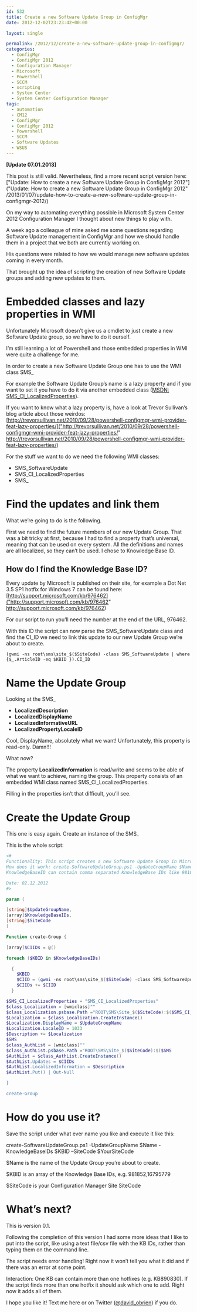 ```yaml
---
id: 532
title: Create a new Software Update Group in ConfigMgr
date: 2012-12-02T23:23:42+00:00

layout: single

permalink: /2012/12/create-a-new-software-update-group-in-configmgr/
categories:
  - ConfigMgr
  - ConfigMgr 2012
  - Configuration Manager
  - Microsoft
  - PowerShell
  - SCCM
  - scripting
  - System Center
  - System Center Configuration Manager
tags:
  - automation
  - CM12
  - ConfigMgr
  - ConfigMgr 2012
  - Powershell
  - SCCM
  - Software Updates
  - WSUS
---
```

**[Update 07.01.2013]**

This post is still valid. Nevertheless, find a more recent script version here: ["Update: How to create a new Software Update Group in ConfigMgr 2012"]("Update: How to create a new Software Update Group in ConfigMgr 2012" /2013/01/07/update-how-to-create-a-new-software-update-group-in-configmgr-2012/)

On my way to automating everything possible in Microsoft System Center 2012 Configuration Manager I thought about new things to play with.

A week ago a colleague of mine asked me some questions regarding Software Update management in ConfigMgr and how we should handle them in a project that we both are currently working on.

His questions were related to how we would manage new software updates coming in every month.

That brought up the idea of scripting the creation of new Software Update groups and adding new updates to them.

# Embedded classes and lazy properties in WMI

Unfortunately Microsoft doesn’t give us a cmdlet to just create a new Software Update group, so we have to do it ourself.

I’m still learning a lot of Powershell and those embedded properties in WMI were quite a challenge for me.

In order to create a new Software Update Group one has to use the WMI class SMS_

For example the Software Update Group’s name is a lazy property and if you want to set it you have to do it via another embedded class ([MSDN: SMS_CI_LocalizedProperties](http://msdn.microsoft.com/en-us/library/cc145662.aspx)).

If you want to know what a lazy property is, have a look at Trevor Sullivan’s blog article about those weirdos: [http://trevorsullivan.net/2010/09/28/powershell-configmgr-wmi-provider-feat-lazy-properties/]("http://trevorsullivan.net/2010/09/28/powershell-configmgr-wmi-provider-feat-lazy-properties/" http://trevorsullivan.net/2010/09/28/powershell-configmgr-wmi-provider-feat-lazy-properties/)

For the stuff we want to do we need the following WMI classes:

* SMS_SoftwareUpdate
* SMS\_CI\_LocalizedProperties
* SMS_

# Find the updates and link them

What we’re going to do is the following.

First we need to find the future members of our new Update Group. That was a bit tricky at first, because I had to find a property that’s universal, meaning that can be used on every system. All the definitions and names are all localized, so they can’t be used. I chose to Knowledge Base ID.

## How do I find the Knowledge Base ID?

Every update by Microsoft is published on their site, for example a Dot Net 3.5 SP1 hotfix for Windows 7 can be found here: [http://support.microsoft.com/kb/976462]("http://support.microsoft.com/kb/976462" http://support.microsoft.com/kb/976462)

For our script to run you’ll need the number at the end of the URL, 976462.

With this ID the script can now parse the SMS\_SoftwareUpdate class and find the CI\_ID we need to link this update to our new Update Group we’re about to create.

```
(gwmi -ns root\sms\site_$($SiteCode) -class SMS_SoftwareUpdate | where {$_.ArticleID -eq $KBID }).CI_ID
```

# Name the Update Group

Looking at the SMS_

* ****LocalizedDescription****
* ****LocalizedDisplayName****
* ****LocalizedInformativeURL****
* ****LocalizedPropertyLocaleID****

Cool, DisplayName, absolutely what we want! Unfortunately, this property is read-only. Damn!!!

What now?

The property **LocalizedInformation** is read/write and seems to be able of what we want to achieve, naming the group. This property consists of an embedded WMI class named SMS\_CI\_LocalizedProperties.

Filling in the properties isn’t that difficult, you’ll see.

# Create the Update Group

This one is easy again. Create an instance of the SMS_

This is the whole script:

```PowerShell
<#
Functionality: This script creates a new Software Update Group in Microsoft System Center 2012 Configuration Manager
How does it work: create-SoftwareUpdateGroup.ps1 -UpdateGroupName $Name -KnowledgeBaseIDs $KBID -SiteCode
KnowledgeBaseID can contain comma separated KnowledgeBase IDs like 981852,16795779

Date: 02.12.2012
#>

param (

[string]$UpdateGroupName,
[array]$KnowledgeBaseIDs,
[string]$SiteCode
)

Function create-Group {

[array]$CIIDs = @()

foreach ($KBID in $KnowledgeBaseIDs)

  {
    $KBID
    $CIID = (gwmi -ns root\sms\site_$($SiteCode) -class SMS_SoftwareUpdate | where {$_.ArticleID -eq $KBID }).CI_ID
    $CIIDs += $CIID
  }

$SMS_CI_LocalizedProperties = "SMS_CI_LocalizedProperties"
$class_Localization = [wmiclass]""
$class_Localization.psbase.Path ="ROOT\SMS\Site_$($SiteCode):$($SMS_CI_LocalizedProperties)"
$Localization = $class_Localization.CreateInstance()
$Localization.DisplayName = $UpdateGroupName
$Localization.LocaleID = 1033
$Description += $Localization
$SMS
$class_AuthList = [wmiclass]""
$class_AuthList.psbase.Path ="ROOT\SMS\Site_$($SiteCode):$($SMS
$AuthList = $class_AuthList.CreateInstance()
$AuthList.Updates = $CIIDs
$AuthList.LocalizedInformation = $Description
$AuthList.Put() | Out-Null

}

create-Group
```

# How do you use it?

Save the script under what ever name you like and execute it like this:

create-SoftwareUpdateGroup.ps1 -UpdateGroupName $Name -KnowledgeBaseIDs $KBID –SiteCode $YourSiteCode

$Name is the name of the Update Group you’re about to create.

$KBID is an array of the Knowledge Base IDs, e.g. 981852,16795779

$SiteCode is your Configuration Manager Site SiteCode

# What’s next?

This is version 0.1.

Following the completion of this version I had some more ideas that I like to put into the script, like using a text file/csv file with the KB IDs, rather than typing them on the command line.

The script needs error handling! Right now it won’t tell you what it did and if there was an error at some point.

Interaction: One KB can contain more than one hotfixes (e.g. KB890830). If the script finds more than one hotfix it should ask which one to add. Right now it adds all of them.

I hope you like it! Text me here or on Twitter ([@david_obrien](http://www.twitter.com/david_obrien)) if you do.



